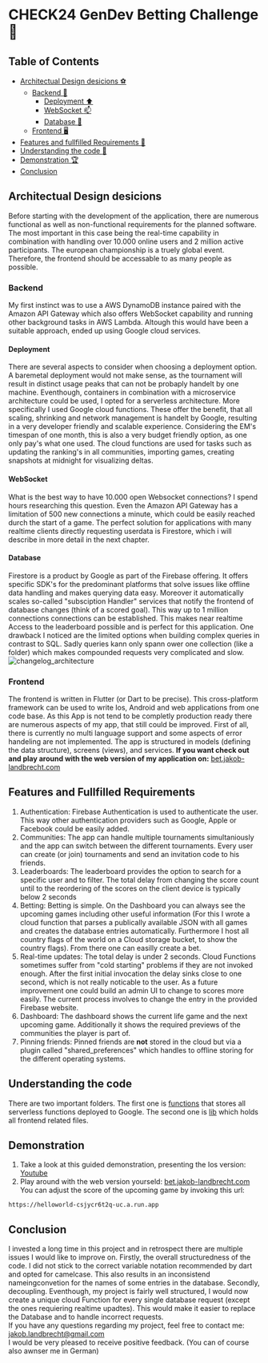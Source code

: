 # CHECK24 GenDev Betting Challenge 🚀

## Table of Contents
- [Architectual Design desicions ⚽️](#architectual-design-desicions)
     - [Backend 🧮](#backend)
          - [Deployment :arrow_up:](#deployment)
          - [WebSocket :mailbox:](#websocket)
          - [Database 💽](#database)
     - [Frontend 🖥️](#frontend)
- [Features and fullfilled Requirements 💅](#features-and-fullfilled-requirements)
- [Understanding the code :test_tube:](#understanding-the-code)
- [Demonstration 🏆](#demonstration)
- [Conclusion](#conclusion)

## Architectual Design desicions
Before starting with the development of the application, there are numerous functional as well as non-functional requirements for the planned software. The most important in this case being the real-time capability in combination with handling over 10.000 online users and 2 million active participants. The european championship is a truely global event. Therefore, the frontend should be accessable to as many people as possible.  
### Backend
My first instinct was to use a AWS DynamoDB instance paired with the Amazon API Gateway which also offers WebSocket capability and running other background tasks in AWS Lambda. Altough this would have been a suitable approach, ended up using Google cloud services.
#### Deployment 
There are several aspects to consider when choosing a deployment option. A baremetal deployment would not make sense, as the tournament will result in distinct usage peaks that can not be probaply handelt by one machine. Eventhough, containers in combination with a microservice architecture could be used, I opted for a serverless architecture. More specifically I used Google cloud functions. These offer the benefit, that all scaling, shrinking and network management is handelt by Google, resulting in a very developer friendly and scalable experience. Considering the EM's timespan of one month, this is also a very budget friendly option, as one only pay's what one used. The cloud functions are used for tasks such as updating the ranking's in all communities, importing games, creating snapshots at midnight for visualizing deltas.
#### WebSocket
What is the best way to have 10.000 open Websocket connections? I spend hours researching this question. Even the Amazon API Gateway has a limitation of 500 new connections a minute, which could be easily reached durch the start of a game. The perfect solution for applications with many realtime clients directly requesting userdata is Firestore, which i will describe in more detail in the next chapter.
#### Database
Firestore is a product by Google as part of the Firebase offering. It offers specific SDK's for the predominant platforms that solve issues like offline data handling and makes querying data easy. Moreover it automatically scales so-called "subsciption Handler" services that notify the frontend of database changes (think of a scored goal). This way up to 1 million connections connections can be established. This makes near realtime Access to the leaderboard possible and is perfect for this application. One drawback I noticed are the limited options when building complex queries in contrast to SQL. Sadly queries kann only spann ower one collection (like a folder) which makes compounded requests very complicated and slow.
![changelog_architecture](https://github.com/Jakob-Landbrecht/check24-BetApp/assets/44413507/bd116719-d5b1-4310-83ab-489f64706b82)
### Frontend
The frontend is written in Flutter (or Dart to be precise). This cross-platform framework can be used to write Ios, Android and web applications from one code base. As this App is not tend to be completly production ready there are numerous aspects of my app, that still could be improved. First of all, there is currently no multi language support and some aspects of error handeling are not implemented. The app is structured in models (defining the data structure), screens (views), and services. **If you want check out and play around with the web version of my application on:** [bet.jakob-landbrecht.com](https://bet.jakob-landbrecht.com)
## Features and Fullfilled Requirements
1. Authentication: Firebase Authentication is used to authenticate the user. This way other authentication providers such as Google, Apple or Facebook could be easily added.
2. Communities: The app can handle multiple tournaments simultaniously and the app can switch between the different tournaments. Every user can create (or join) tournaments and send an invitation code to his friends.
3. Leaderboards: The leaderboard provides the option to search for a specific user and to filter. The total delay from changing the score count until to the reordering of the scores on the client device is typically below 2 seconds
4. Betting: Betting is simple. On the Dashboard you can always see the upcoming games including other useful information (For this I wrote a cloud function that parses a publically available JSON with all games and creates the database entries automatically. Furthermore I host all country flags of the world on a Cloud storage bucket, to show the country flags). From there one can easilly create a bet.
5. Real-time updates: The total delay is under 2 seconds. Cloud Functions sometimes suffer from "cold starting" problems if they are not invoked enough. After the first initial invocation the delay sinks close to one second, which is not really noticable to the user. As a future improvement one could build an admin UI to change to scores more easily. The current process involves to change the entry in the provided Firebase website.
6. Dashboard: The dashboard shows the current life game and the next upcoming game. Additionally it shows the required previews of the communities the player is part of.
7. Pinning friends: Pinned friends are **not** stored in the cloud but via a plugin called "shared_preferences" which handles to offline storing for the different operating systems.
## Understanding the code
There are two important folders. The first one is [functions](https://github.com/Jakob-Landbrecht/check24-BetApp/tree/main/functions) that stores all serverless functions deployed to Google. The second one is [lib](https://github.com/Jakob-Landbrecht/check24-BetApp/tree/main/betapp/lib) which holds all frontend related files.
## Demonstration
1. Take a look at this guided demonstration, presenting the Ios version: [Youtube](amazon.de)  
2. Play around with the web version yourseld: [bet.jakob-landbrecht.com](https://bet.jakob-landbrecht.com)
You can adjust the score of the upcoming game by invoking this url:
```
https://helloworld-csjycr6t2q-uc.a.run.app
```
## Conclusion
I invested a long time in this project and in retrospect there are multiple issues I would like to improve on. Firstly, the overall structuredness of the code. I did not stick to the correct variable notation recommended by dart and opted for camelcase. This also results in an inconsistend nameingconvetion for the names of some entries in the database. Secondly, decoupling. Eventhough, my project is fairly well structured, I would now create a unique cloud Function for every single database request (except the ones requiering realtime upadtes). This would make it easier to replace the Database and to handle incorrect requests.  
If you have any questions regarding my project, feel free to contact me: [jakob.landbrecht@gmail.com](jakob.landbrecht@gmail.com)  
I would be very pleased to receive positive feedback. (You can of course also awnser me in German)
  

